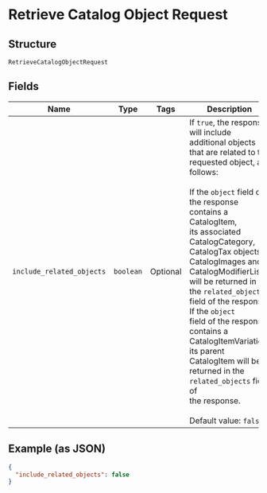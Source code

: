 
# Retrieve Catalog Object Request

## Structure

`RetrieveCatalogObjectRequest`

## Fields

| Name | Type | Tags | Description |
|  --- | --- | --- | --- |
| `include_related_objects` | `boolean` | Optional | If `true`, the response will include additional objects that are related to the<br>requested object, as follows:<br><br>If the `object` field of the response contains a CatalogItem,<br>its associated CatalogCategory, CatalogTax objects,<br>CatalogImages and CatalogModifierLists<br>will be returned in the `related_objects` field of the response. If the `object`<br>field of the response contains a CatalogItemVariation,<br>its parent CatalogItem will be returned in the `related_objects` field of<br>the response.<br><br>Default value: `false` |

## Example (as JSON)

```json
{
  "include_related_objects": false
}
```

